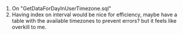 1. On "GetDataForDayInUserTimezone.sql"
2. Having index on interval would be nice for efficiency, maybe have a table with the available timezones to prevent errors? but it feels like overkill to me.